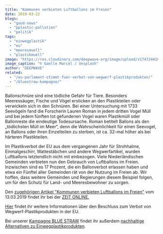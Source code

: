 ```yaml
---
title: "Kommunen verbieten Luftballons im Freien"
date: 2019-03-22
blogs: 
  - "good-news"
  - "pplastic-pollution"
  - "politik"
tags: 
  - "einwegplastik"
  - "eu"
  - "meeresmuell"
  - "plastikmuell"
image: "https://res.cloudinary.com/deepwave-org/image/upload/v1747244164/deepwave.org/gaelle-marcel-vrkSVpOwchk-unsplash-scaled.jpg"
image_caption: "© Gaelle Marcel / Unsplash"
author: "DEEPWAVE"
related: 
  - "/eu-parlament-stimmt-fuer-verbot-von-wegwerf-plastikprodukten/"
  - "/bluestraw-kampagne/"
---
```


Ballonschnüre sind eine tödliche Gefahr für Tiere. Besonders Meeressäuger, Fische und Vögel ersticken an den Plastikteilen oder verwickeln sich in den Schnüren. Bei einer Untersuchung mit 1733 Seevögeln fand die Forscherin Lauren Roman in jedem dritten Vogel Müll und bei jedem fünften tot gefundenen Vogel waren Plastikmüll oder Ballonreste die eindeutige Todesursache. Roman betitelt Ballons als den „tödlichsten Müll im Meer“, denn die Wahrscheinlichkeit für einen Seevogel, an Ballons oder ihren Einzelteilen zu sterben, ist ca. 32-mal höher als bei härteren Plastikteilen.

Im Plastikverbot der EU aus dem vergangenen Jahr für Strohhalme, Einmalgeschirr, Wattestäbchen und andere Wegwerfartikel, wurden Luftballons letztendlich nicht mit einbezogen. Viele Niederländischen Gemeinden verbieten nun den Gebrauch von Luftballons im Freien. Inzwischen sind es 17 Prozent, die ein Ballonverbot erlassen haben und etwa ein Fünftel aller Gemeinden rät von der Nutzung im Freien ab. Wir hoffen, dass weitere Gemeinden und Regierungen diesem Beispiel folgen, um für den Schutz für Land- und Meeresbewohner zu sorgen.

Den [zugehörigen Artikel "Kommunen verbieten Luftballons im Freien"](https://www.zeit.de/wissen/umwelt/2019-03/niederlande-luftballons-verbot-kommunen-umweltschutz) vom 13.03.2019 findet ihr bei der [ZEIT ONLINE.](https://www.zeit.de/index)

[Hier](https://www.deepwave.org/eu-parlament-stimmt-fuer-verbot-von-wegwerf-plastikprodukten/) findet ihr weitere Informationen über den Beschluss zum Verbot von Wegwerf-Plastikprodukten in der EU.

Bei unserer [Kampagne BLUE STRAW](https://www.deepwave.org/bluestraw-kampagne/) findet ihr außerdem [nachhaltige Alternativen zu Einwegplastikprodukten](https://www.deepwave.org/bluestraw-kampagne/alternativen-zu-einwegplastik-blog/).

